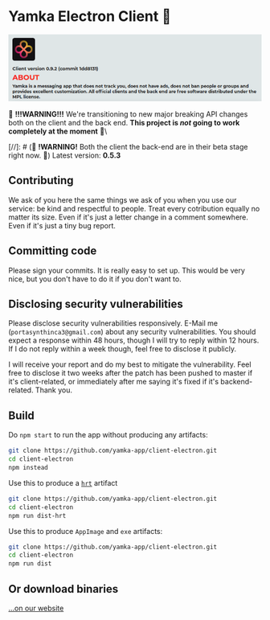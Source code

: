 # Yamka Electron Client :tada:

![](promo.png)

:construction: **!!!WARNING!!!** We're transitioning to new major breaking API changes both on the client and the back end. **This project is _not_ going to work completely at the moment** :construction:\

[//]: # (:construction: **!WARNING!** Both the client the back-end are in their beta stage right now. :construction:\)
Latest version: **0.5.3**

## Contributing
We ask of you here the same things we ask of you when you use our service: be kind and respectful to people. Treat every cotribution equally no matter its size. Even if it's just a letter change in a comment somewhere. Even if it's just a tiny bug report.

## Committing code
Please sign your commits. It is really easy to set up. This would be very nice, but you don't have to do it if you don't want to.

## Disclosing security vulnerabilities
Please disclose security vulnerabilities responsively. E-Mail me (`portasynthinca3@gmail.com`) about any security vulnerabilities. You should expect a response within 48 hours, though I will try to reply within 12 hours. If I do not reply within a week though, feel free to disclose it publicly.

I will receive your report and do my best to mitigate the vulnerability. Feel free to disclose it two weeks after the patch has been pushed to master if it's client-related, or immediately after me saying it's fixed if it's backend-related. Thank you.

## Build
Do `npm start` to run the app without producing any artifacts:
```sh
git clone https://github.com/yamka-app/client-electron.git
cd client-electron
npm instead
```

Use this to produce a [`hrt`](https://github.com/portasynthinca3/hrt) artifact
```sh
git clone https://github.com/yamka-app/client-electron.git
cd client-electron
npm run dist-hrt
```

Use this to produce `AppImage` and `exe` artifacts:
```sh
git clone https://github.com/yamka-app/client-electron.git
cd client-electron
npm run dist
```

## Or download binaries
[...on our website](https://yamka.app/download)